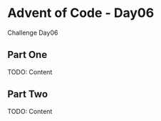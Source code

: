 # Advent of Code - Day06

<!-- MDOC !-->

Challenge Day06

## Part One

TODO: Content

## Part Two

TODO: Content


